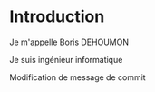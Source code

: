 # Introduction 
Je m'appelle Boris DEHOUMON

Je suis ingénieur informatique

Modification de message de commit 